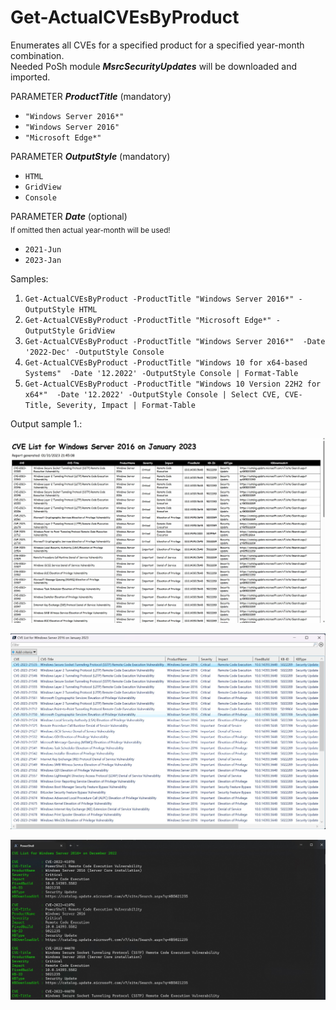 # Get-ActualCVEsByProduct 
Enumerates all CVEs for a specified product for a specified year-month combination.<br />
Needed PoSh module ***MsrcSecurityUpdates*** will be downloaded and imported.


PARAMETER ***ProductTitle*** (mandatory) <br />
* `"Windows Server 2016*"` <br />
* `"Windows Server 2016"` <br />
* `"Microsoft Edge*"`<br />

PARAMETER ***OutputStyle*** (mandatory)<br />
* `HTML`
* `GridView`
* `Console`

PARAMETER ***Date*** (optional)<br />
<sub>If omitted then actual year-month will be used!</sub>
* `2021-Jun`
* `2023-Jan`

Samples:

1. `Get-ActualCVEsByProduct -ProductTitle "Windows Server 2016*" -OutputStyle HTML`
3. `Get-ActualCVEsByProduct -ProductTitle "Microsoft Edge*" -OutputStyle GridView`
4. `Get-ActualCVEsByProduct -ProductTitle "Windows Server 2016*"  -Date '2022-Dec' -OutputStyle Console`
5. `Get-ActualCVEsByProduct -ProductTitle "Windows 10 for x64-based Systems"  -Date '12.2022' -OutputStyle Console | Format-Table`
6. `Get-ActualCVEsByProduct -ProductTitle "Windows 10 Version 22H2 for x64*"  -Date '12.2022' -OutputStyle Console | Select CVE, CVE-Title, Severity, Impact | Format-Table`

Output sample 1.:

![HTML](https://github.com/BetaHydri/MSRCGetPatches/blob/master/HTML.jpg "HTML Output")<br />

![GridView](https://github.com/BetaHydri/MSRCGetPatches/blob/master/GridView.jpg "GridView Output")<br />

![GridView](https://github.com/BetaHydri/MSRCGetPatches/blob/master/Console.jpg "Console Output")
